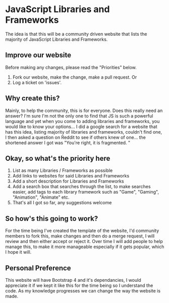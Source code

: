 # JavaScript Libraries and Frameworks

The idea is that this will be a community driven website that lists the majority of JavaScript Libraries and Frameworks.

## Improve our website
Before making any changes, please read the "Priorities" below.
1. Fork our website, make the change, make a pull request.
Or
2. Log a ticket on 'issues'.

## Why create this?
Mainly, to help the community, this is for everyone.
Does this really need an answer? I'm sure I'm not the only one to find that JS is such a powerful language and yet when you come to adding libraries and frameworks, you would like to know your options...
I did a google search for a website that has this idea, listing majority of libraries and frameworks, couldn't find one, I then  asked a question on Reddit to see if others knew of one... the shortened answer I got was "You're right, it is fragmented. "

## Okay, so what's the priority here
1. List as many Libraries / Frameworks as possible
2. Add links to websites for said Libraries and Frameworks
3. Add a short description for Libraries and Frameworks
4. Add a search box that searches through the list, to make searches easier, add tags to each library framework such as "Game", "Gaming", "Animation", "Animate" etc.
5. That's all I got so far, any suggestions welcome

## So how's this going to work?
For the time being I've created the template of the website, I'd community members to fork this, make changes and then do a merge request, I will review and then either accept or reject it. 
Over time I will add people to help manage this, to make it more manageable especially if it gets popular, which I hope it will.

## Personal Preference
This website will have Bootstrap 4 and it's dependancies, I would appreciate it if we kept it like this for the time being so I understand the code. As my knowledge progresses we can change the way the website is made.
